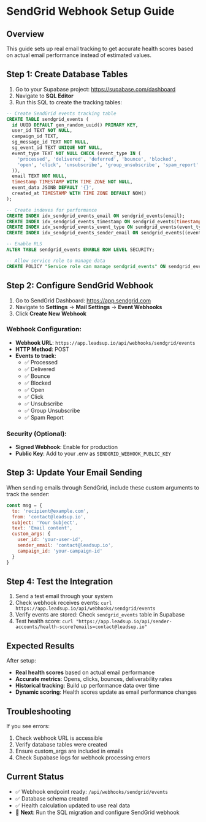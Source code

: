 # SendGrid Webhook Setup Guide

## Overview
This guide sets up real email tracking to get accurate health scores based on actual email performance instead of estimated values.

## Step 1: Create Database Tables

1. Go to your Supabase project: https://supabase.com/dashboard
2. Navigate to **SQL Editor**
3. Run this SQL to create the tracking tables:

```sql
-- Create SendGrid events tracking table
CREATE TABLE sendgrid_events (
  id UUID DEFAULT gen_random_uuid() PRIMARY KEY,
  user_id TEXT NOT NULL,
  campaign_id TEXT,
  sg_message_id TEXT NOT NULL,
  sg_event_id TEXT UNIQUE NOT NULL,
  event_type TEXT NOT NULL CHECK (event_type IN (
    'processed', 'delivered', 'deferred', 'bounce', 'blocked',
    'open', 'click', 'unsubscribe', 'group_unsubscribe', 'spam_report'
  )),
  email TEXT NOT NULL,
  timestamp TIMESTAMP WITH TIME ZONE NOT NULL,
  event_data JSONB DEFAULT '{}',
  created_at TIMESTAMP WITH TIME ZONE DEFAULT NOW()
);

-- Create indexes for performance
CREATE INDEX idx_sendgrid_events_email ON sendgrid_events(email);
CREATE INDEX idx_sendgrid_events_timestamp ON sendgrid_events(timestamp);
CREATE INDEX idx_sendgrid_events_event_type ON sendgrid_events(event_type);
CREATE INDEX idx_sendgrid_events_sender_email ON sendgrid_events((event_data->>'sender_email'));

-- Enable RLS
ALTER TABLE sendgrid_events ENABLE ROW LEVEL SECURITY;

-- Allow service role to manage data
CREATE POLICY "Service role can manage sendgrid_events" ON sendgrid_events FOR ALL USING (true);
```

## Step 2: Configure SendGrid Webhook

1. Go to SendGrid Dashboard: https://app.sendgrid.com
2. Navigate to **Settings** → **Mail Settings** → **Event Webhooks**
3. Click **Create New Webhook**

### Webhook Configuration:
- **Webhook URL**: `https://app.leadsup.io/api/webhooks/sendgrid/events`
- **HTTP Method**: POST
- **Events to track**:
  - ✅ Processed
  - ✅ Delivered  
  - ✅ Bounce
  - ✅ Blocked
  - ✅ Open
  - ✅ Click
  - ✅ Unsubscribe
  - ✅ Group Unsubscribe
  - ✅ Spam Report

### Security (Optional):
- **Signed Webhook**: Enable for production
- **Public Key**: Add to your .env as `SENDGRID_WEBHOOK_PUBLIC_KEY`

## Step 3: Update Your Email Sending

When sending emails through SendGrid, include these custom arguments to track the sender:

```javascript
const msg = {
  to: 'recipient@example.com',
  from: 'contact@leadsup.io',
  subject: 'Your Subject',
  text: 'Email content',
  custom_args: {
    user_id: 'your-user-id',
    sender_email: 'contact@leadsup.io',
    campaign_id: 'your-campaign-id'
  }
}
```

## Step 4: Test the Integration

1. Send a test email through your system
2. Check webhook receives events: `curl https://app.leadsup.io/api/webhooks/sendgrid/events`
3. Verify events are stored: Check `sendgrid_events` table in Supabase
4. Test health score: `curl "https://app.leadsup.io/api/sender-accounts/health-score?emails=contact@leadsup.io"`

## Expected Results

After setup:
- **Real health scores** based on actual email performance
- **Accurate metrics**: Opens, clicks, bounces, deliverability rates
- **Historical tracking**: Build up performance data over time
- **Dynamic scoring**: Health scores update as email performance changes

## Troubleshooting

If you see errors:
1. Check webhook URL is accessible
2. Verify database tables were created
3. Ensure custom_args are included in emails
4. Check Supabase logs for webhook processing errors

## Current Status
- ✅ Webhook endpoint ready: `/api/webhooks/sendgrid/events`
- ✅ Database schema created
- ✅ Health calculation updated to use real data
- 🔄 **Next**: Run the SQL migration and configure SendGrid webhook